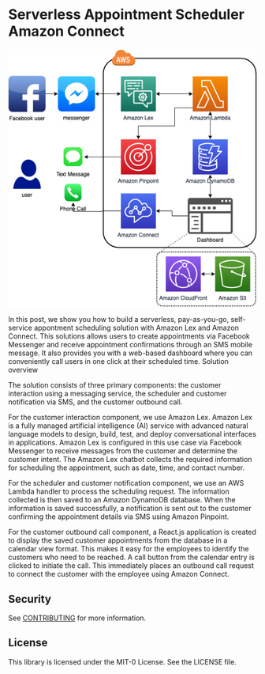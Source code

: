 # Serverless Appointment Scheduler Amazon Connect

![Architecture Diagram](/ArchitectureDiagram.png)

In this post, we show you how to build a serverless, pay-as-you-go, self-service appontment scheduling solution with Amazon Lex and Amazon Connect. This solutions allows users to create appointments via Facebook Messenger and receive appointment confirmations through an SMS mobile message. It also provides you with a web-based dashboard where you can conveniently call users in one click at their scheduled time.
Solution overview

The solution consists of three primary components: the customer interaction using a messaging service, the scheduler and customer notification via SMS, and the customer outbound call.

For the customer interaction component, we use Amazon Lex. Amazon Lex is a fully managed artificial intelligence (AI) service with advanced natural language models to design, build, test, and deploy conversational interfaces in applications. Amazon Lex is configured in this use case via Facebook Messenger to receive messages from the customer and determine the customer intent. The Amazon Lex chatbot collects the required information for scheduling the appointment, such as date, time, and contact number.

For the scheduler and customer notification component, we use an AWS Lambda handler to process the scheduling request. The information collected is then saved to an Amazon DynamoDB database. When the information is saved successfully, a notification is sent out to the customer confirming the appointment details via SMS using Amazon Pinpoint.

For the customer outbound call component, a React.js application is created to display the saved customer appointments from the database in a calendar view format. This makes it easy for the employees to identify the customers who need to be reached. A call button from the calendar entry is clicked to initiate the call. This immediately places an outbound call request to connect the customer with the employee using Amazon Connect.


## Security

See [CONTRIBUTING](CONTRIBUTING.md#security-issue-notifications) for more information.

## License

This library is licensed under the MIT-0 License. See the LICENSE file.